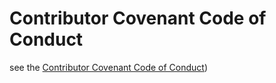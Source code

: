 # Contributor Covenant Code of Conduct

see the [Contributor Covenant Code of Conduct](https://github.com/matrixorigin/matrixone/blob/main/CODE_OF_CONDUCT.md))
